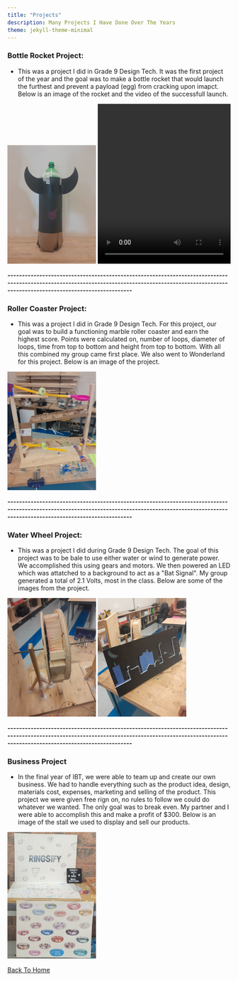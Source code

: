 ```yaml
---
title: "Projects"
description: Many Projects I Have Done Over The Years
theme: jekyll-theme-minimal
---
```


### Bottle Rocket Project:
- This was a project I did in Grade 9 Design Tech. It was the first project of the year and the goal was to make a bottle rocket that would launch the furthest and prevent a payload (egg) from cracking upon imapct. Below is an image of the rocket and the video of the successfull launch.


<img src="docs/assets/Bottle_Rocket.jpg" width="200" height="auto">


<video controls width="300" height="360">
  <source src="docs/assets/Rocket_Launch.mp4" type="video/mp4">
</video>




**---------------------------------------------------------------------------------------------------------------------------------------------------------------------------------------------------**




### Roller Coaster Project:
- This was a project I did in Grade 9 Design Tech. For this project, our goal was to build a functioning marble roller coaster and earn the highest score. Points were calculated on, number of loops, diameter of loops, time from top to bottom and height from top to bottom. With all this combined my group came first place. We also went to Wonderland for this project. Below is an image of the project.

<img src="docs/assets/Roller_Coaster.jpg" width="200" height="auto">




**---------------------------------------------------------------------------------------------------------------------------------------------------------------------------------------------------**




### Water Wheel Project:
- This was a project I did during Grade 9 Design Tech. The goal of this project was to be bale to use either water or wind to generate power. We accomplished this using gears and motors. We then powered an LED which was attatched to a background to act as a "Bat Signal". My group generated a total of 2.1 Volts, most in the class. Below are some of the images from the project.


<img src="docs/assets/Water_Wheel.jpg" width="200" height="auto">

<img src="docs/assets/Water_Wheel_Background.jpg" width="200" height="auto">




**---------------------------------------------------------------------------------------------------------------------------------------------------------------------------------------------------**



### Business Project
- In the final year of IBT, we were able to team up and create our own business. We had to handle everything such as the product idea, design, materials cost, expenses, marketing and selling of the product. This project we were given free rign on, no rules to follow we could do whatever we wanted. The only goal was to break even. My partner and I were able to accomplish this and make a profit of $300. Below is an image of the stall we used to display and sell our products.



<img src="docs/assets/Business_booth.jpeg" width="200" height="auto">













[Back To Home](README.md)
